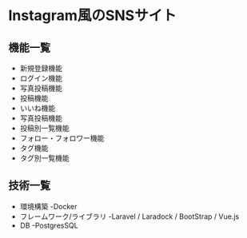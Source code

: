 # Instagram風のSNSサイト

## 機能一覧
- 新規登録機能
- ログイン機能
- 写真投稿機能
- 投稿機能
- いいね機能
- 写真投稿機能
- 投稿別一覧機能
- フォロー・フォロワー機能
- タグ機能
- タグ別一覧機能


## 技術一覧
- 環境構築 -Docker
- フレームワーク/ライブラリ -Laravel / Laradock / BootStrap / Vue.js 
- DB -PostgresSQL
